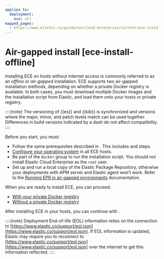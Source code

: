 ```yaml
---
applies_to:
  deployment:
    ece: all
mapped_pages:
  - https://www.elastic.co/guide/en/cloud-enterprise/current/ece-install-offline.html
---
```


# Air-gapped install [ece-install-offline]

Installing ECE on hosts without internet access is commonly referred to as an *offline* or *air-gapped* installation. ECE supports two air-gapped installation methods, depending on whether a private Docker registry is available. In both cases, you must download multiple Docker images and the installation script from Elastic, and load them onto your hosts or private registry.

::::{note}
    The versioning of {{es}} and {{kib}} is synchronized and versions where the major, minor, and patch levels match can be used together. Differences in build versions indicated by a dash do not affect compatibility.
::::

Before you start, you must:

* Follow the same prerequisites described in [](./install.md#ece-install-prerequisites). This includes [](./identify-deployment-scenario.md) and [](./prepare-environment.md) steps.
* [Configure your operating system](./configure-operating-system.md) in all ECE hosts.
* Be part of the `docker` group to run the installation script. You should not install Elastic Cloud Enterprise as the `root` user.
* Set up and run a local copy of the Elastic Package Repository, otherwise your deployments with APM server and Elastic agent won’t work. Refer to the [Running EPR in air-gapped environments](/reference/fleet/air-gapped.md#air-gapped-diy-epr) documentation.

When you are ready to install ECE, you can proceed:

* [With your private Docker registry](./ece-install-offline-with-registry.md)
* [Without a private Docker registry](./ece-install-offline-no-registry.md)

After installing ECE in your hosts, you can continue with [](./post-installation-steps.md).

::::{note}
Deployment End-of-life (EOL) information relies on the connection to [https://www.elastic.co/support/eol.json](https://www.elastic.co/support/eol.json). If EOL information is updated, Elastic may require you to reconnect to [https://www.elastic.co/support/eol.json](https://www.elastic.co/support/eol.json) over the internet to get this information reflected.
::::
